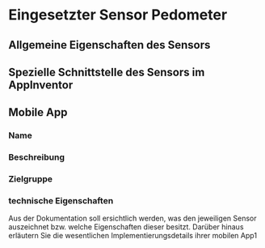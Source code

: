 # Eingesetzter Sensor Pedometer

## Allgemeine Eigenschaften des Sensors

## Spezielle Schnittstelle des Sensors im AppInventor
## Mobile App
### Name
### Beschreibung
### Zielgruppe
### technische Eigenschaften


Aus der Dokumentation soll ersichtlich werden, was den
jeweiligen Sensor auszeichnet bzw. welche Eigenschaften dieser besitzt.
Darüber hinaus erläutern Sie die wesentlichen Implementierungsdetails
ihrer mobilen App1
